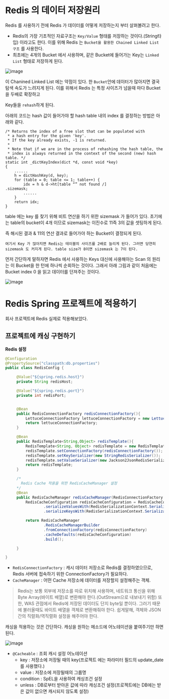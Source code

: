 # Redis 의 데이터 저장원리

Redis 를 사용하기 전에 Redis 가 데이터를 어떻게 저장하는지 부터 살펴볼려고 한다.

- Redis의 가장 기초적인 자료구조는 `Key/Value` 형태를 저장하는 것이다.(String타입) 이라고도 한다. 이를 위해 Redis 는 `Bucket을 활용한 Chained Linked List 구조` 를 사용한다.
- 최초에는 4개의 Bucket 에서 사용하며, 같은 Bucket에 들어가는 Key는 `Linked List` 형태로 저장하게 된다.
  
![image](https://github.com/russell-seo/TIL/assets/79154652/ebdb5598-034f-43a8-aaa0-6251fbebe412)

이 Chanined Linked List 에는 약점이 있다. 한 `Bucket`안에 데이터가 많아지면 결국 탐색 속도가 느려지게 된다. 이를 위해서 Redis 는 특정 사이즈가 넘을때 마다 Bucket을 두배로 확장하고

Key들을 `rehash`하게 된다.

아래의 코드는 hash 값이 들어가야 할 hash table 내의 index 를 결정하는 방법은 아래와 같다.

~~~
/* Returns the index of a free slot that can be populated with
 * a hash entry for the given 'key'.
 * If the key already exists, -1 is returned.
 *
 * Note that if we are in the process of rehashing the hash table, the
 * index is always returned in the context of the second (new) hash table. */
static int _dictKeyIndex(dict *d, const void *key)
{
    ......
    h = dictHashKey(d, key);
    for (table = 0; table <= 1; table++) {
        idx = h & d->ht[table “” not found /]
.sizemask;
        ......
    }
    return idx;
}
~~~

table 에는 key 를 찾기 위해 비트 연산을 하기 위한 sizemask 가 들어가 있다. 초기에는 table의 bucket이 4개 이므로 sizemask는 이진수로 11즉 3의 값을 셋팅하게 된다.

즉 해시된 결과 & 11의 연산 결과로 들어가야 하는 Bucket이 결정되게 된다.

`여기서 Key 가 많아지면 Redis는 테이블의 사이즈를 2배로 늘리게 된다. 그러면 당연히 sizemask 도 커지게 된다. table size가 8이면 sizemask 는 7이 된다.`

먼저 간단하게 말하자면 Redis 에서 사용하는 Keys 대신에 사용해아는 Scan 의 원리는 이 Bucket을 한 턴에 하나씩 순회하는 것이다. 그래서 아래 그림과 같이 처음에는 Bucket index 0 을 읽고 데이터를 던져주는 것이다.

![image](https://github.com/russell-seo/TIL/assets/79154652/fdf1e668-c921-41bb-bfc0-ae07e280845b)


# Redis Spring 프로젝트에 적용하기

  회사 프로젝트에 Redis 실제로 적용해보았다.
  
  
  ## 프로젝트에 캐싱 구현하기
  
  
   __Redis 설정__
   
   ~~~java
@Configuration
@PropertySource("classpath:db.properties")
public class RedisConfig {

        @Value("${spring.redis.host}")
        private String redisHost;

        @Value("${spring.redis.port}")
        private int redisPort;


        @Bean
        public RedisConnectionFactory redisConnectionFactory(){
            LettuceConnectionFactory lettuceConnectionFactory = new LettuceConnectionFactory(redisHost, redisPort);
            return lettuceConnectionFactory;
        }

        @Bean
        public RedisTemplate<String,Object> redisTemplate(){
            RedisTemplate<String, Object> redisTemplate = new RedisTemplate<>();
            redisTemplate.setConnectionFactory(redisConnectionFactory());
            redisTemplate.setKeySerializer(new StringRedisSerializer());
            redisTemplate.setValueSerializer(new Jackson2JsonRedisSerializer<Object>(Object.class));
            return redisTemplate;
        }

        /*
          Redis Cache 적용을 위한 RedisCacheManager 설정
        */
        @Bean
        public RedisCacheManager redisCacheManager(RedisConnectionFactory redisConnectionFactory){
            RedisCacheConfiguration redisCacheConfiguration = RedisCacheConfiguration.defaultCacheConfig()
                    .serializeValuesWith(RedisSerializationContext.SerializationPair.fromSerializer(new             GenericJackson2JsonRedisSerializer()))
                    .serializeKeysWith(RedisSerializationContext.SerializationPair.fromSerializer(new StringRedisSerializer())).entryTtl(Duration.ofMinutes(30));

            return RedisCacheManager
                    .RedisCacheManagerBuilder
                    .fromConnectionFactory(redisConnectionFactory)
                    .cacheDefaults(redisCacheConfiguration)
                    .build();

        }

}
   ~~~
   
   - `RedisConnectionFactory` : 캐시 데이터 저장소로 Redis를 결정하였으므로, Redis 서버에 접속하기 위한 ConnectionFactory가 필요하다.
   - `CacheManager` : 어떤 Cache 저장소에 데이터를 저장할지 설정해주는 객체.
   
   > Redis는 보통 외부에 저장소를 따로 위치해 사용하며, 네트워크 통신을 위해 Byte Array(바이트 배열)로 변환해야 한다.(OutStream으로 내보내기 위함)
   또한, WAS 관점에서 Redis에 저장된 데이터도 단지 byte일 뿐이다. 그러기 때문에 불러올때도 바이트 배열을 객체로 변환해줘야 한다.
   쉽게말해, 객체와 JSON 간의 직렬화/역직렬화 설정을 해주어야 한다.
   
   
   캐싱을 적용하는 것은 간단하다. 캐싱을 원하는 메소드에 어노테이션을 붙여주기만 하면 된다.
    
   ![image](https://user-images.githubusercontent.com/79154652/152315898-d8e99cc4-b152-4454-b95b-a6f14ef7d9c1.png)

   - `@Cacheable` : 조회 캐시 설정 어노테이션
      - key : 저장소에 저장될 때의 key(프로젝트 에는 파라미터 필드의 update_date 를 사용했다.)
      - value : 저장소에 저장될때의 그룹명
      - condition : SpEL을 사용하여 캐싱조건 설정
      - unless : DB로부터 받아온 값에 따라 캐싱조건 설정(프로젝트에는 DB에는 받은 값이 없으면 캐시되지 않도록 설정)
    
